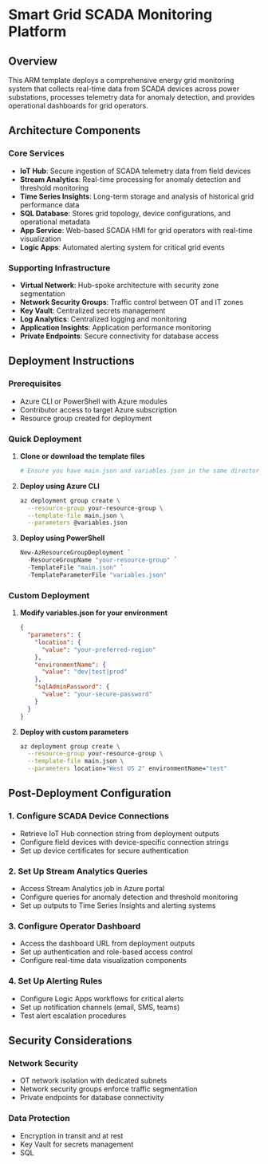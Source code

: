 # Smart Grid SCADA Monitoring Platform

## Overview

This ARM template deploys a comprehensive energy grid monitoring system that collects real-time data from SCADA devices across power substations, processes telemetry data for anomaly detection, and provides operational dashboards for grid operators.

## Architecture Components

### Core Services
- **IoT Hub**: Secure ingestion of SCADA telemetry data from field devices
- **Stream Analytics**: Real-time processing for anomaly detection and threshold monitoring
- **Time Series Insights**: Long-term storage and analysis of historical grid performance data
- **SQL Database**: Stores grid topology, device configurations, and operational metadata
- **App Service**: Web-based SCADA HMI for grid operators with real-time visualization
- **Logic Apps**: Automated alerting system for critical grid events

### Supporting Infrastructure
- **Virtual Network**: Hub-spoke architecture with security zone segmentation
- **Network Security Groups**: Traffic control between OT and IT zones
- **Key Vault**: Centralized secrets management
- **Log Analytics**: Centralized logging and monitoring
- **Application Insights**: Application performance monitoring
- **Private Endpoints**: Secure connectivity for database access

## Deployment Instructions

### Prerequisites
- Azure CLI or PowerShell with Azure modules
- Contributor access to target Azure subscription
- Resource group created for deployment

### Quick Deployment

1. **Clone or download the template files**
   ```bash
   # Ensure you have main.json and variables.json in the same directory
   ```

2. **Deploy using Azure CLI**
   ```bash
   az deployment group create \
     --resource-group your-resource-group \
     --template-file main.json \
     --parameters @variables.json
   ```

3. **Deploy using PowerShell**
   ```powershell
   New-AzResourceGroupDeployment `
     -ResourceGroupName "your-resource-group" `
     -TemplateFile "main.json" `
     -TemplateParameterFile "variables.json"
   ```

### Custom Deployment

1. **Modify variables.json for your environment**
   ```json
   {
     "parameters": {
       "location": {
         "value": "your-preferred-region"
       },
       "environmentName": {
         "value": "dev|test|prod"
       },
       "sqlAdminPassword": {
         "value": "your-secure-password"
       }
     }
   }
   ```

2. **Deploy with custom parameters**
   ```bash
   az deployment group create \
     --resource-group your-resource-group \
     --template-file main.json \
     --parameters location="West US 2" environmentName="test"
   ```

## Post-Deployment Configuration

### 1. Configure SCADA Device Connections
- Retrieve IoT Hub connection string from deployment outputs
- Configure field devices with device-specific connection strings
- Set up device certificates for secure authentication

### 2. Set Up Stream Analytics Queries
- Access Stream Analytics job in Azure portal
- Configure queries for anomaly detection and threshold monitoring
- Set up outputs to Time Series Insights and alerting systems

### 3. Configure Operator Dashboard
- Access the dashboard URL from deployment outputs
- Set up authentication and role-based access control
- Configure real-time data visualization components

### 4. Set Up Alerting Rules
- Configure Logic Apps workflows for critical alerts
- Set up notification channels (email, SMS, teams)
- Test alert escalation procedures

## Security Considerations

### Network Security
- OT network isolation with dedicated subnets
- Network security groups enforce traffic segmentation
- Private endpoints for database connectivity

### Data Protection
- Encryption in transit and at rest
- Key Vault for secrets management
- SQL